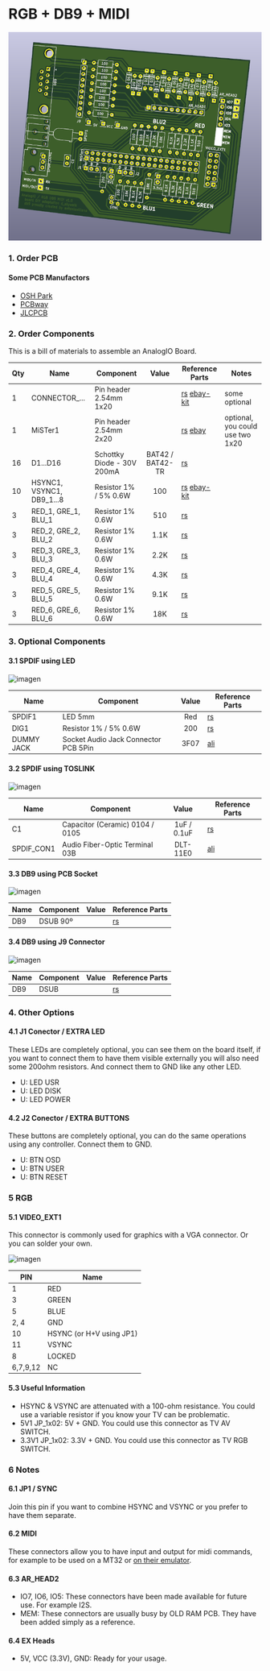 # RGB + DB9 + MIDI

![](/db9-rgb/db9-rgb.png)

### 1. Order PCB

#### Some PCB Manufactors
  * [OSH Park](https://oshpark.com/)
  * [PCBway](https://www.pcbway.com/)
  * [JLCPCB](https://jlcpcb.com/)

### 2. Order Components

This is a bill of materials to assemble an AnalogIO Board.

| Qty | Name | Component | Value | Reference Parts | Notes |
|---|---|---|:---:|---|---|
| 1 | CONNECTOR_... | Pin header 2.54mm 1x20 |  | [rs](https://uk.rs-online.com/web/p/pcb-headers/2518632/) [ebay-kit](https://www.ebay.co.uk/itm/SKY/192534020920) | some optional |
| 1 | MiSTer1 | Pin header 2.54mm 2x20 |  | [rs](https://uk.rs-online.com/web/p/pcb-headers/6703496/) [ebay](https://www.ebay.co.uk/itm/yavi/253239947055) | optional, you could use two 1x20 |
| 16 | D1...D16 | Schottky Diode - 30V 200mA | BAT42 / BAT42-TR | [rs](https://uk.rs-online.com/web/p/rectifier-diodes-schottky-diodes/5444758P/) | |
| 10 | HSYNC1, VSYNC1, DB9_1...8 | Resistor 1% / 5% 0.6W | 100 | [rs](https://uk.rs-online.com/web/p/through-hole-fixed-resistors/0148433/) [ebay-kit](https://www.ebay.es/itm/SKY/383379552017) | |
| 3 | RED_1, GRE_1, BLU_1 | Resistor 1% 0.6W | 510 | [rs](https://uk.rs-online.com/web/p/through-hole-fixed-resistors/0148433/) | |
| 3 | RED_2, GRE_2, BLU_2 | Resistor 1% 0.6W | 1.1K | [rs](https://uk.rs-online.com/web/p/through-hole-fixed-resistors/0148512/) | |
| 3 | RED_3, GRE_3, BLU_3 | Resistor 1% 0.6W | 2.2K | [rs](https://uk.rs-online.com/web/p/through-hole-fixed-resistors/6833449/) | |
| 3 | RED_4, GRE_4, BLU_4 | Resistor 1% 0.6W | 4.3K | [rs](https://uk.rs-online.com/web/p/through-hole-fixed-resistors/0148657/) | |
| 3 | RED_5, GRE_5, BLU_5 | Resistor 1% 0.6W | 9.1K | [rs](https://uk.rs-online.com/web/p/through-hole-fixed-resistors/0148720/) | |
| 3 | RED_6, GRE_6, BLU_6 | Resistor 1% 0.6W | 18K | [rs](https://uk.rs-online.com/web/p/through-hole-fixed-resistors/0148792/) | |

### 3. Optional Components
#### 3.1 SPDIF using LED

![imagen](https://user-images.githubusercontent.com/560310/89124012-f6ade180-d4d3-11ea-99dd-08d0a481fd8b.png)

| Name | Component | Value | Reference Parts |
|---|---|:---:|---|
| SPDIF1 | LED 5mm | Red | [rs](https://uk.rs-online.com/web/p/products/2285988/) |
| DIG1 | Resistor 1% / 5% 0.6W | 200 | [rs](https://uk.rs-online.com/web/p/through-hole-fixed-resistors/0132321/) |
| DUMMY JACK | Socket Audio Jack Connector PCB 5Pin | 3F07 | [ali](https://www.aliexpress.com/item/32694891007.html) | 

#### 3.2 SPDIF using TOSLINK

![imagen](https://user-images.githubusercontent.com/560310/89124031-1c3aeb00-d4d4-11ea-9f5d-2b4e41d4db49.png)

| Name | Component | Value | Reference Parts |
|---|---|:---:|---|
| C1 | Capacitor (Ceramic) 0104 / 0105 | 1uF / 0.1uF | [rs](https://uk.rs-online.com/web/p/mlccs-multilayer-ceramic-capacitors/5381578/) |
| SPDIF_CON1 | Audio Fiber-Optic Terminal 03B | DLT-11E0 | [ali](https://www.aliexpress.com/item/4000333102343.html) |

#### 3.3 DB9 using PCB Socket

![imagen](https://user-images.githubusercontent.com/560310/89124039-307ee800-d4d4-11ea-8b08-c576eb14c64b.png)

| Name | Component | Value | Reference Parts |
|---|---|:---:|---|
| DB9 | DSUB 90º |  | [rs](https://uk.rs-online.com/web/p/d-sub-connectors/2395855/) |

#### 3.4 DB9 using J9 Connector

![imagen](https://user-images.githubusercontent.com/560310/89124049-44c2e500-d4d4-11ea-87b1-bd32d077d8e0.png)

| Name | Component | Value | Reference Parts |
|---|---|:---:|---|
| DB9 | DSUB |  | [rs](https://uk.rs-online.com/web/p/d-sub-connectors/5443749/) |

### 4. Other Options
#### 4.1 J1 Conector / EXTRA LED

These LEDs are completely optional, you can see them on the board itself, if you want to connect them to have them visible externally you will also need some 200ohm resistors. And connect them to GND like any other LED.

* U: LED USR
* U: LED DISK
* U: LED POWER

#### 4.2 J2 Conector / EXTRA BUTTONS

These buttons are completely optional, you can do the same operations using any controller. Connect them to GND.

* U: BTN OSD
* U: BTN USER
* U: BTN RESET

### 5 RGB
#### 5.1 VIDEO_EXT1

This connector is commonly used for graphics with a VGA connector. Or you can solder your own.

![imagen](https://user-images.githubusercontent.com/560310/89123460-d11ed900-d4cf-11ea-88ec-6d4f79b90eac.png)

| PIN | Name |
|---|---|
| 1 | RED |
| 3 | GREEN |
| 5 | BLUE |
| 2, 4 | GND |
| 10 | HSYNC (or H+V using JP1) |
| 11 | VSYNC |
| 8  | LOCKED |
| 6,7,9,12 | NC |

#### 5.3 Useful Information

* HSYNC & VSYNC are attenuated with a 100-ohm resistance. You could use a variable resistor if you know your TV can be problematic.
* 5V1 JP_1x02: 5V + GND. You could use this connector as TV AV SWITCH.
* 3.3V1 JP_1x02: 3.3V + GND. You could use this connector as TV RGB SWITCH.

### 6 Notes
#### 6.1 JP1 / SYNC

Join this pin if you want to combine HSYNC and VSYNC or you prefer to have them separate.

#### 6.2 MIDI

These connectors allow you to have input and output for midi commands, for example to be used on a MT32 or [on their emulator](https://github.com/dwhinham/mt32-pi/).

#### 6.3 AR_HEAD2

* IO7, IO6, IO5: These connectors have been made available for future use. For example I2S.
* MEM: These connectors are usually busy by OLD RAM PCB. They have been added simply as a reference.

#### 6.4 EX Heads

* 5V, VCC (3.3V), GND: Ready for your usage.
